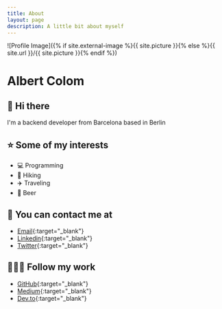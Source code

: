```yaml
---
title: About
layout: page
description: A little bit about myself
---
```

![Profile Image]({% if site.external-image %}{{ site.picture }}{% else %}{{ site.url }}/{{ site.picture }}{% endif %})

# Albert Colom

## 🤘 Hi there

I'm a backend developer from Barcelona based in Berlin

## ⭐ Some of my interests
- 💻 Programming
- 🚶 Hiking
- ✈️ Traveling
- 🍺 Beer 

## 📧 You can contact me at
- [Email](mailto:skolom@gmail.com){:target="_blank"}
- [Linkedin](https://www.linkedin.com/in/albert-colom-mulet){:target="_blank"}
- [Twitter](https://twitter.com/_albertcolom){:target="_blank"}

## 👨🏽‍💻 Follow my work
- [GitHub](https://github.com/albertcolom){:target="_blank"}
- [Medium](https://medium.com/@albertcolom){:target="_blank"}
- [Dev.to](https://dev.to/colom){:target="_blank"}
